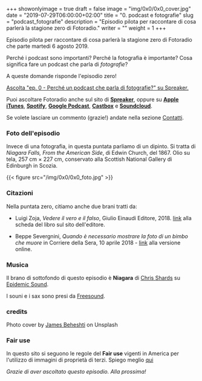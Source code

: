 +++
showonlyimage = true
draft = false
image = "img/0x0/0x0_cover.jpg"
date = "2019-07-29T06:00:00+02:00"
title = "0. podcast e fotografie"
slug = "podcast_fotografie"
description = "Episodio pilota per raccontare di cosa parlerà la stagione zero di Fotoradio."
writer = ""
weight = 1
+++

Episodio pilota per raccontare di cosa parlerà la stagione zero di Fotoradio che parte martedi 6 agosto 2019.
<!--more-->

Perché i podcast sono importanti? Perché la fotografia è importante? Cosa significa fare un podcast che parla di _fotografie_?

A queste domande risponde l'episodio zero!

<a class="spreaker-player" href="https://www.spreaker.com/episode/18656129" data-resource="episode_id=18656129" data-width="100%" data-height="200px" data-theme="light" data-playlist="false" data-playlist-continuous="false" data-autoplay="false" data-live-autoplay="false" data-chapters-image="true" data-episode-image-position="right" data-hide-logo="false" data-hide-likes="false" data-hide-comments="false" data-hide-sharing="false" data-hide-download="true">Ascolta "ep. 0 - Perché un podcast che parla di fotografie?" su Spreaker.</a>

Puoi ascoltare Fotoradio anche sul sito di <a href="https://www.spreaker.com/show/fotoradio-un-podcast-sulle-fotografie">**Spreaker**</a>, oppure su <a target="blank" href="https://podcasts.apple.com/it/podcast/fotoradio-un-podcast-sulle-fotografie/id1473090985">**Apple iTunes**</a>, <a target="blank" href="https://open.spotify.com/show/3dzBBFOJD2gaz2pRdhlzYh">**Spotify**</a>, <a target="blank" href="https://www.google.com/podcasts?feed=aHR0cHM6Ly93d3cuc3ByZWFrZXIuY29tL3Nob3cvMzYwNzI4OS9lcGlzb2Rlcy9mZWVk">**Google Podcast**</a>, <a target="blank" href="https://castbox.fm/channel/Fotoradio-un-podcast-sulle-fotografie-id2203635?country=it">**Castbox**</a> e <a target="blank" href="https://soundcloud.com/user-153455998">**Soundcloud**</a>.

Se volete lasciare un commento (grazie!) andate nella sezione <a href="/contact">Contatti</a>.





### Foto dell'episodio
Invece di una fotografia, in questa puntata parliamo di un dipinto. Si tratta di _Niagara Falls, From the American Side_,  di Edwin Church, del 1867. Olio su tela, 257 cm × 227 cm, conservato alla Scottish National Gallery di Edinburgh in Scozia.

{{< figure src="/img/0x0/0x0_foto.jpg" >}}




### Citazioni
Nella puntata zero, citiamo anche due brani tratti da:

- Luigi Zoja, *Vedere il vero e il falso*, Giulio Einaudi Editore, 2018. <a target="blank" href="https://www.einaudi.it/catalogo-libri/problemi-contemporanei/vedere-il-vero-e-il-falso-luigi-zoja-9788806232788/">link</a> alla scheda del libro sul sito dell'editore.

- Beppe Severgnini, *Quando è necessario mostrare la foto di un bimbo che muore* in Corriere della Sera, 10 aprile 2018 -
<a target="blank" href="https://www.corriere.it/esteri/18_aprile_10/siria-mostrare-foto-un-bimbo-che-muore-b4fd6eca-3c2f-11e8-b32d-1ffee392ceeb.shtml">link</a>
alla versione online.




### Musica
Il brano di sottofondo di questo episodio è **Niagara** di <a target="blank" href="https://www.epidemicsound.com/search/?term=Chris%20Shards">Chris Shards</a> su <a target="blank" href="https://www.epidemicsound.com/">Epidemic Sound</a>.

I souni e i sax sono presi da <a target="blank" href="https://freesound.org">Freesound</a>.


### credits

Photo cover by <a href="https://unsplash.com/@jb2018?utm_source=unsplash&utm_medium=referral&utm_content=creditCopyText">James Beheshti</a> on Unsplash


<!--
### Errata corrige
-->


### Fair use
In questo sito si seguono le regole del **Fair use** vigenti in America per l'utilizzo di immagini di proprietà di terzi. Spiego meglio <a href="/static_page/fair_use/">qui</a>



_Grazie di aver ascoltato questo episodio. Alla prossima!_
